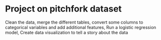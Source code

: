 # Project on pitchfork dataset
Clean the data, merge the different tables, convert some columns to categorical variables and add additional features, Run a logistic regression model, Create data visualization to tell a story about the data
